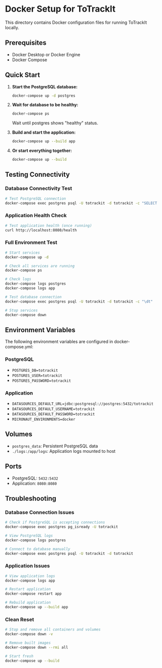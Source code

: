 # Docker Setup for ToTrackIt

This directory contains Docker configuration files for running ToTrackIt locally.

## Prerequisites

- Docker Desktop or Docker Engine
- Docker Compose

## Quick Start

1. **Start the PostgreSQL database:**
   ```bash
   docker-compose up -d postgres
   ```

2. **Wait for database to be healthy:**
   ```bash
   docker-compose ps
   ```
   Wait until postgres shows "healthy" status.

3. **Build and start the application:**
   ```bash
   docker-compose up --build app
   ```

4. **Or start everything together:**
   ```bash
   docker-compose up --build
   ```

## Testing Connectivity

### Database Connectivity Test
```bash
# Test PostgreSQL connection
docker-compose exec postgres psql -U totrackit -d totrackit -c "SELECT health_check();"
```

### Application Health Check
```bash
# Test application health (once running)
curl http://localhost:8080/health
```

### Full Environment Test
```bash
# Start services
docker-compose up -d

# Check all services are running
docker-compose ps

# Check logs
docker-compose logs postgres
docker-compose logs app

# Test database connection
docker-compose exec postgres psql -U totrackit -d totrackit -c "\dt"

# Stop services
docker-compose down
```

## Environment Variables

The following environment variables are configured in docker-compose.yml:

### PostgreSQL
- `POSTGRES_DB=totrackit`
- `POSTGRES_USER=totrackit`
- `POSTGRES_PASSWORD=totrackit`

### Application
- `DATASOURCES_DEFAULT_URL=jdbc:postgresql://postgres:5432/totrackit`
- `DATASOURCES_DEFAULT_USERNAME=totrackit`
- `DATASOURCES_DEFAULT_PASSWORD=totrackit`
- `MICRONAUT_ENVIRONMENTS=docker`

## Volumes

- `postgres_data`: Persistent PostgreSQL data
- `./logs:/app/logs`: Application logs mounted to host

## Ports

- PostgreSQL: `5432:5432`
- Application: `8080:8080`

## Troubleshooting

### Database Connection Issues
```bash
# Check if PostgreSQL is accepting connections
docker-compose exec postgres pg_isready -U totrackit

# View PostgreSQL logs
docker-compose logs postgres

# Connect to database manually
docker-compose exec postgres psql -U totrackit -d totrackit
```

### Application Issues
```bash
# View application logs
docker-compose logs app

# Restart application
docker-compose restart app

# Rebuild application
docker-compose up --build app
```

### Clean Reset
```bash
# Stop and remove all containers and volumes
docker-compose down -v

# Remove built images
docker-compose down --rmi all

# Start fresh
docker-compose up --build
```